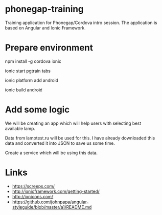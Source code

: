 # phonegap-training
Training application for Phonegap/Cordova intro session. The application is
based on Angular and Ionic Framework.

# Prepare environment

npm install -g cordova ionic

ionic start pgtrain tabs

ionic platform add android

ionic build android

# Add some logic

We will be creating an app which will help users with selecting best available lamp.

Data from lamptest.ru will be used for this. I have already downloaded this data and
converted it into JSON to save us some time.

Create a service which will be using this data.

# Links
- https://screeps.com/
- http://ionicframework.com/getting-started/
- http://ionicons.com/
- https://github.com/johnpapa/angular-styleguide/blob/master/a1/README.md